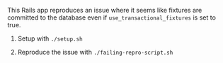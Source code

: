 This Rails app reproduces an issue where it seems like fixtures are committed to
the database even if `use_transactional_fixtures` is set to true.

1. Setup with `./setup.sh`

2. Reproduce the issue with `./failing-repro-script.sh`
